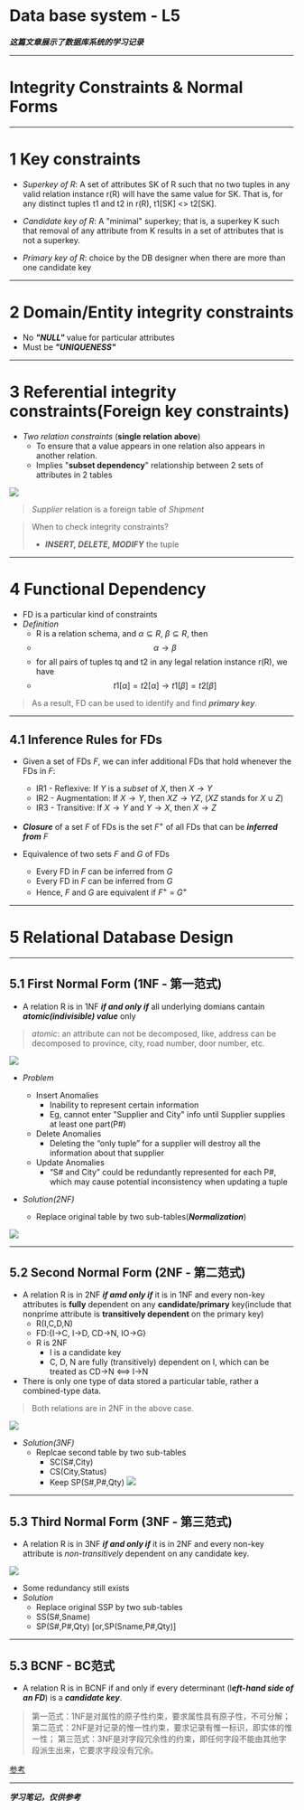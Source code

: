 # Data base system - L5


***这篇文章展示了数据库系统的学习记录***


<!--more-->
---
# Integrity Constraints & Normal Forms
---
# 1 Key constraints
- *Superkey of R*: A set of attributes SK of R such that no two tuples in any valid relation instance r(R) will have the same value for SK. That is, for any distinct tuples t1 and t2 in r(R), t1[SK] <> t2[SK].
  
- *Candidate key of R*: A "minimal" superkey; that is, a superkey K such that removal of any attribute from K results in a set of attributes that is not a superkey.

- *Primary key of R*: choice by the DB designer when
there are more than one candidate key

---
# 2 Domain/Entity integrity constraints
- No ***"NULL"*** value for particular attributes
- Must be ***"UNIQUENESS"***

---
# 3 Referential integrity constraints(Foreign key constraints)
- *Two relation constraints* (**single relation above**)
  - To ensure that a value appears in one relation also appears in another relation.
  - Implies "**subset dependency**" relationship between 2 sets of attributes in 2 tables

![](/posts/db/db_l5/pic/foeign_key_con.png)
> *Supplier* relation is a foreign table of *Shipment*

> When to check integrity constraints?
> - ***INSERT, DELETE, MODIFY*** the tuple
---
# 4 Functional Dependency
- FD is a particular kind of constraints
- *Definition*
  - R is a relation schema, and $\alpha \subseteq R$, $\beta \subseteq R$, then
  - $$\alpha \to \beta$$
  - for all pairs of tuples tq and t2 in any legal relation instance r(R), we have
  - $$t1[\alpha]=t2[\alpha]\to t1[\beta]=t2[\beta]$$
> As a result, FD can be used to identify and find ***primary key***.

---
## 4.1 Inference Rules for FDs
- Given a set of FDs $F$, we can infer additional FDs that hold whenever the FDs in $F$:    
  - IR1 - Reflexive: If $Y$ is a *subset* of $X$, then $X\to Y$
  - IR2 - Augmentation: If $X\to Y$, then $XZ\to YZ$, ($XZ$ stands for $X \cup Z$)
  - IR3 - Transitive: If $X\to Y$ and $Y\to X$, then $X\to Z$

- ***Closure*** of a set $F$ of FDs is the set $F^+$ of all FDs that can be ***inferred from*** $F$

- Equivalence of two sets $F$ and $G$ of FDs
  - Every FD in $F$ can be inferred from $G$
  - Every FD in $F$ can be inferred from $G$
  - Hence, $F$ and $G$ are equivalent if $F^+$ = $G^+$


---
# 5 Relational Database Design
---
## 5.1 First Normal Form (1NF - 第一范式)
- A relation R is in 1NF ***if and only if*** all underlying domians cantain ***atomic(indivisible) value*** only

> *atomic*: an attribute can not be decomposed, like, address can be decomposed to province, city, road number, door number, etc.

![](/posts/db/db_l5/pic/1NF.png)

- *Problem*
  - Insert Anomalies    
    - Inability to represent certain information
    - Eg, cannot enter "Supplier and City" info until Supplier supplies at least one part(P#)
  - Delete Anomalies
    - Deleting the “only tuple” for a supplier will destroy all the information about that supplier
  - Update Anomalies
    - “S# and City” could be redundantly represented for each P#, which may cause potential inconsistency when updating a tuple

- *Solution(2NF)*
  - Replace original table by two sub-tables(***Normalization***)

![](/posts/db/db_l5/pic/solu_1NF.png)

---
## 5.2 Second Normal Form (2NF - 第二范式)
- A relation R is in 2NF ***if amd only if*** it is in 1NF and every non-key attributes is **fully** dependent on any **candidate/primary** key(include that nonprime attribute is **transitively dependent** on the primary key)
  - R(I,C,D,N)
  - FD:{I->C, I->D, CD->N, IO->G}
  - R is 2NF
    - I is a candidate key
    - C, D, N are fully (transitively) dependent on I, which can be treated as CD->N <==> I->N
- There is only one type of data stored a particular table, rather a combined-type data.

> Both relations are in 2NF in the above case.

![](/posts/db/db_l5/pic/prob_2NF.png)

- *Solution(3NF)*
  - Replcae second table by two sub-tables
    - SC(S#,City)
    - CS(City,Status)
    - Keep SP(S#,P#,Qty)
![](/posts/db/db_l5/pic/solu_2NF.png)

---
## 5.3 Third Normal Form (3NF - 第三范式)
- A relation R is in 3NF ***if and only if*** it is in
2NF and every non-key attribute is *non-transitively*
dependent on any candidate key.

![](/posts/db/db_l5/pic/3NF.png)

- Some redundancy still exists
- *Solution*
  - Replace original SSP by two sub-tables
  - SS(S#,Sname)
  - SP(S#,P#,Qty) [or,SP(Sname,P#,Qty)]

---
## 5.3 BCNF - BC范式
- A relation R is in BCNF if and only if every determinant (l***eft-hand side of an FD***) is a ***candidate key***.


> 第一范式：1NF是对属性的原子性约束，要求属性具有原子性，不可分解；
> 第二范式：2NF是对记录的惟一性约束，要求记录有惟一标识，即实体的惟一性；
> 第三范式：3NF是对字段冗余性的约束，即任何字段不能由其他字段派生出来，它要求字段没有冗余。

[参考](https://www.cnblogs.com/sky20080101/articles/8445061.html)

---
***学习笔记，仅供参考***
